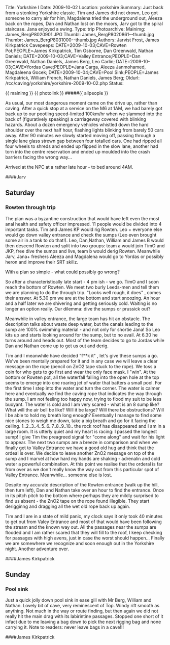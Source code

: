 Title: Yorkshire I
Date: 2009-10-02
Location: yorkshire
Summary: Just back from a stonking Yorkshire classic. Tim and James did not drown, Leo got someone to carry air for him, Magdalena tried the underground out, Aleeza back on the ropes, Dan and Nathan lost on the moors, Jarv got to the spiral staircase. Jana enjoyed a swing.
Type: trip
Photoarchive:
Mainimg: James_BergP8020901.JPG
Thumbl: James_BergP8020861--thumb.jpg
Thumbr: James_BergP8031000--thumb.jpg
Authors: Jarvist Frost, James Kirkpatrick
Cavepeeps: DATE=2009-10-03;CAVE=Rowten Pot;PEOPLE=James Kirkpatrick, Tim Osborne, Dan Greenwald, Nathan Daniels;
           DATE=2009-10-03;CAVE=Valley Entrance;PEOPLE=Dan Greenwald, Nathan Daniels, James Berg, Leo Carlin;
           DATE=2009-10-03;CAVE=Yordas Cave;PEOPLE=Jana Carga, Aleeza Janmohamed, Magdaleena Gocek;
           DATE=2009-10-04;CAVE=Pool Sink;PEOPLE=James Kirkpatrick, William French, Nathan Daniels, James Berg;
Oldurl: /rcc/caving/yorkshire/yorkshire-2009-10-02.php
Status:

{{ mainimg }}
{{ photolink }}
#####{{ allpeople }}

As usual, our most dangerous moment came on the drive up, rather than caving. After a quick stop at a service on the M6 at 1AM, we had barely got back up to our pootling speed-limited 100km/hr when we slammed into the back of (figuratively speaking) a carriageway covered with blinking hazards. About a dozen emergency vehicles whistled down the hard shoulder over the next half hour, flashing lights blinking from barely 50 cars away. After 90 minutes we slowly started moving off, passing through a single lane glass strewn gap between four totalled cars. One had ripped all four wheels to shreds and ended up flipped in the slow lane, another had torn into the centre reservation and ended up moulded into the crash barriers facing the wrong way...

Arrived at the NPC at a rather late hour - to bed around 4AM.

####Jarv

##  Saturday

###  Rowten through trip

The plan was a byzantine construction that would have left even the most anal health and safety officer impressed. 11 people would be divided into 4 important tasks. Tim and James KP would rig Rowten. Leo + everyone else would go down valley entrance and check the sumps (Leo even brought some air in a tank to do that!). Leo, Dan,Nathan, William and James B would then descend Rowten and split into two groups: team a would join TimO and JKP, free dive the sumps and live, team b would derig Rowten. Meanwhile Jarv, Jana+ freshers Aleeza and Magdalena would go to Yordas or possibly heron and improve their SRT skillz.

With a plan so simple - what could possibly go wrong?

So after a characteristically late start - 4 pm ish - we go. TimO and I soon reach the bottom of Rowten. We meet two burly Leeds-men and tell them we are planning to do the through trip. "Looks well rough, it does" , comes their answer. At 5.30 pm we are at the bottom and start snoozing. An hour and a half later we are shivering and getting seriously cold. Waiting is no longer an option really. Our dilemma: dive the sumps or prussick out?

Meanwhile in valley entrance, the large team has hit an obstacle. The description talks about waste deep water, but the canals leading to the sump are 100% swimming material - and not only for shortie Jana! So Leo kits up and starts looking around for the sump, but to no avail. At 6.30 he turns around and heads out. Most of the team decides to go to Jordas while Dan and Nathan come up to get us out and derig.

Tim and I meanwhile have decided "f**k it" , let's give these sumps a go. We've been mentally prepared for it and in any case we will leave a clear message on the rope (pencil on ZnO2 tape stuck to the rope). We toss a coin for who gets to go first and wear the only face mask. I "win". At the bottom or Rowten pot, all the waterfall falling into the open hole at the top seems to emerge into one roaring jet of water that batters a small pool. For the first time I step into the water and turn the corner. The water is calmer here and eventually we find the caving rope that indicates the way through the sump. I am not feeling too happy now, trying to flood my suit to be less buoyant. The water is cold and I am very scared - what is an 8 sump like? What will the air bell be like? Will it be large? Will there be obstructions? Will I be able to hold my breath long enough? Eventually I manage to find some nice stones to weigh me down, take a big breath and go for it facing the ceiling. 1..2..3..4..5..6..7..8..9..10.. the rock roof has disappeared and I am in a large room. It is utterly quiet and my heart is racing: I passed the longest sump! I give Tim the preagreed signal for "come along" and wait for his light to appear. The next two sumps are a breeze in comparison and when we finally get to Valley Entrance we have a good old hug and think that the ordeal is over. We decide to leave another ZnO2 message on top of the sump and I marvel at how hard my hands are shaking - adrenalin and cold water a powerful combination. At this point we realise that the orderal is far from over as we don't really know the way out from this particular spot of Valley Entrance. Meanwhile... someone else is lost.

Despite my accurate description of the Rowten entrance (walk up the hill, then turn left), Dan and Nathan take over an hour to find the entrance. Once in its pitch pitch to the bottom where perhaps they are mildly surprised to find us absent - the ZnO2 tape on the rope found illegible. They start derigginng and dragging all the wet old rope back up again.

Tim and I are in a state of mild panic, my clock says it only took 40 minutes to get out from Valey Entrance and most of that would have been following the stream and the known way out. All the passages near the sumps are flooded and I am rather scared that they will fill to the roof, I keep checking for passages with high avens, just in case the worst should happen... Finally we are somewhere we recognize and soon enough out in the Yorkshire night. Another adventure over.

####James Kirkpatrick

##  Sunday

###  Pool sink

Just a quick jolly down pool sink in ease gill with Mr Berg, William and Nathan. Lovely bit of cave, very reminescent of Top. Windy rift smooth as anything. Not much in the way or route finding, but then again we did not really hit the main drag with its labirintine passages. Stopped one short of it infact due to me leaving a bag down to pick the next rigging bag and none carrying it. Note to readers: never leave bags in a cave!!!

####James Kirkpatrick
